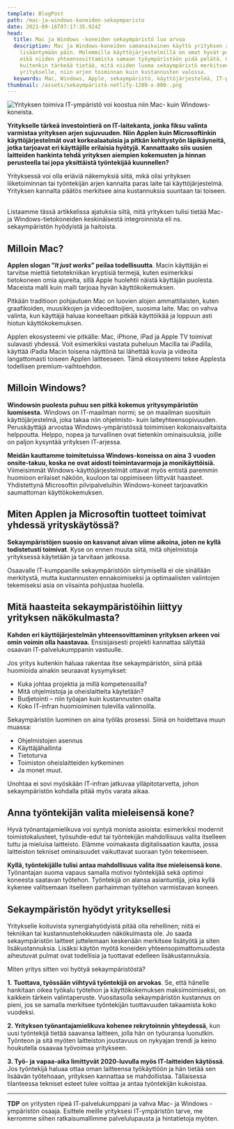 ```yaml
---
template: BlogPost
path: /mac-ja-windows-koneiden-sekaymparisto
date: 2021-09-16T07:17:35.924Z
head:
  title: Mac ja Windows -koneiden sekaympäristö luo arvoa
  description: Mac ja Windows-koneiden samanaikainen käyttö yrityksen arjessa on
    lisääntymään päin. Molemmilla käyttöjärjestelmillä on omat hyvät puolensa
    eikä niiden yhteensovittamista samaan työympäristöön pidä pelätä. On
    kuitenkin tärkeää tietää, mitä niiden luoma sekaympäristö merkitsee
    yritykselle, niin arjen toiminnan kuin kustannusten valossa.
  keywords: Mac, Windows, Apple, sekaympäristö, käyttöjärjestelmä, IT-palvelukumppani
thumbnail: /assets/sekaympäristö-netlify-1280-x-800-.png
---
```

![Yrityksen toimiva IT-ympäristö voi koostua niin Mac- kuin Windows-koneista.](/assets/sekaympäristö-netlify-1280-x-800-.png)

**Yritykselle tärkeä investointierä on IT-laitekanta, jonka fiksu valinta varmistaa yrityksen arjen sujuvuuden. Niin Applen kuin Microsoftinkin käyttöjärjestelmät ovat korkealaatuisia ja pitkän kehitystyön läpikäyneitä, jotka tarjoavat eri käyttäjille erilaisia hyötyjä. Kannattaako siis uusien laitteiden hankinta tehdä yrityksen aiempien kokemusten ja hinnan perusteella tai jopa yksittäistä työntekijää kuunnellen?**

Yrityksessä voi olla eriäviä näkemyksiä siitä, mikä olisi yrityksen liiketoiminnan tai työntekijän arjen kannalta paras laite tai käyttöjärjestelmä. Yrityksen kannalta päätös merkitsee aina kustannuksia suuntaan tai toiseen.  

Listaamme tässä artikkelissa ajatuksia siitä, mitä yrityksen tulisi tietää Mac- ja Windows-tietokoneiden keskinäisestä integroinnista eli ns. sekaympäristön hyödyistä ja haitoista.

## Milloin Mac?

**Applen slogan ”*It just works*” peilaa todellisuutta**. Macin käyttäjän ei tarvitse miettiä tietotekniikan kryptisiä termejä, kuten esimerkiksi tietokoneen omia ajureita, sillä Apple huolehtii näistä käyttäjän puolesta. Maceista malli kuin malli tarjoaa hyvän käyttökokemuksen.

Pitkään traditioon pohjautuen Mac on luovien alojen ammattilaisten, kuten graafikoiden, muusikkojen ja videoeditoijien, suosima laite. Mac on vahva valinta, kun käyttäjä haluaa koneeltaan pitkää käyttöikää ja loppuun asti hiotun käyttökokemuksen.

Applen ekosysteemi vie pitkälle: Mac, iPhone, iPad ja Apple TV toimivat sulavasti yhdessä. Voit esimerkiksi vastata puheluun Macilla tai iPadilla, käyttää iPadia Macin toisena näyttönä tai lähettää kuvia ja videoita langattomasti toiseen Applen laitteeseen. Tämä ekosysteemi tekee Applesta todellisen premium-vaihtoehdon.

## Milloin Windows?

**Windowsin puolesta puhuu sen pitkä kokemus yritysympäristön luomisesta.** Windows on IT-maailman normi; se on maailman suosituin käyttöjärjestelmä, joka takaa niin ohjelmisto- kuin laiteyhteensopivuuden. Peruskäyttäjä arvostaa Windows-ympäristössä toimimisen kokonaisvaltaista helppoutta. Helppo, nopea ja turvallinen ovat tietenkin ominaisuuksia, joille on paljon kysyntää yrityksen IT-arjessa.

**Meidän kauttamme toimitetuissa Windows-koneissa on aina 3 vuoden onsite-takuu, koska ne ovat aidosti toimintavarmoja ja monikäyttöisiä.** Viimeisimmät Windows-käyttöjärjestelmät ottavat myös entistä paremmin huomioon erilaiset näköön, kuuloon tai oppimiseen liittyvät haasteet. Yhdistettynä Microsoftin pilvipalveluihin Windows-koneet tarjoavatkin saumattoman käyttökokemuksen.

## Miten Applen ja Microsoftin tuotteet toimivat yhdessä yrityskäytössä?

**Sekaympäristöjen suosio on kasvanut aivan viime aikoina, joten ne kyllä todistetusti toimivat**. Kyse on ennen muuta siitä, mitä ohjelmistoja yrityksessä käytetään ja tarvitaan jatkossa.

Osaavalle IT-kumppanille sekaympäristöön siirtymisellä ei ole sinällään merkitystä, mutta kustannusten ennakoimiseksi ja optimaalisten valintojen tekemiseksi asia on viisainta pohjustaa huolella.

## Mitä haasteita sekaympäristöihin liittyy yrityksen näkökulmasta?

**Kahden eri käyttöjärjestelmän yhteensovittaminen yrityksen arkeen voi omin voimin olla haastavaa.** Ensisijaisesti projekti kannattaa sälyttää osaavan IT-palvelukumppanin vastuulle.

Jos yritys kuitenkin haluaa rakentaa itse sekaympäristön, siinä pitää huomioida ainakin seuraavat kysymykset:

* Kuka johtaa projektia ja millä kompetenssilla?
* Mitä ohjelmistoja ja oheislaitteita käytetään?
* Budjetointi – niin työajan kuin kustannusten osalta
* Koko IT-infran huomioiminen tulevilla valinnoilla.

Sekaympäristön luominen on aina työläs prosessi. Siinä on hoidettava muun muassa:

* Ohjelmistojen asennus
* Käyttäjähallinta
* Tietoturva
* Toimiston oheislaitteiden kytkeminen
* Ja monet muut.

Unohtaa ei sovi myöskään IT-infran jatkuvaa ylläpitotarvetta, johon sekaympäristön kohdalla pitää myös varata aikaa.

## Anna työntekijän valita mieleisensä kone?

Hyvä työnantajamielikuva voi syntyä monista asioista: esimerkiksi modernit toimistokalusteet, työsuhde-edut tai työntekijän mahdollisuus valita itselleen tuttu ja mieluisa laitteisto. Elämme voimakasta digitalisaation kautta, jossa laitteiston tekniset ominaisuudet vaikuttavat suoraan työn tekemiseen.

**Kyllä, työntekijälle tulisi antaa mahdollisuus valita itse mieleisensä kone.** Työnantajan suoma vapaus samalla motivoi työntekijää sekä optimoi koneesta saatavan työtehon. Työntekijä on alansa asiantuntija, joka kyllä kykenee valitsemaan itselleen parhaimman työtehon varmistavan koneen.

## Sekaympäristön hyödyt yrityksellesi

Yritykselle koituvista synergiahyödyistä pitää olla rehellinen; niitä ei tekniikan tai kustannustehokkuuden näkökulmasta ole. Jo saada sekaympäristön laitteet juttelemaan keskenään merkitsee lisätyötä ja siten lisäkustannuksia. Lisäksi käytön myötä koneiden yhteensopimattomuudesta aiheutuvat pulmat ovat todellisia ja tuottavat edelleen lisäkustannuksia.

Miten yritys sitten voi hyötyä sekaympäristöstä?

**1.** **Tuottava, työssään viihtyvä työntekijä on arvokas**. Se, että hänelle hankitaan oikea työkalu työtehon ja käyttökokemuksen maksimoimiseksi, on kaikkein tärkein valintaperuste. Vuositasolla sekaympäristön kustannus on pieni, jos se samalla merkitsee työntekijän tuottavuuden takaamista koko vuodeksi.

**2. Yrityksen työnantajamielikuva kohenee rekrytoinnin yhteydessä**, kun uusi työntekijä tietää saavansa laitteen, jolla hän on työuransa luonutkin. Työnteon ja sitä myöten laitteiston joustavuus on nykyajan trendi ja keino houkutella osaavaa työvoimaa yritykseen. 

**3. Työ- ja vapaa-aika limittyvät 2020-luvulla myös IT-laitteiden käytössä**. Jos työntekijä haluaa ottaa oman laitteensa työkäyttöön ja hän tietää sen lisäävän työtehoaan, yrityksen kannattaa se mahdollistaa. Tällaisessa tilanteessa tekniset esteet tulee voittaa ja antaa työntekijän kukoistaa.

-------------------------------------------------------------------------------------------

**TDP** on yritysten ripeä IT-palvelukumppani ja vahva Mac- ja Windows -ympäristön osaaja. Esittele meille yrityksesi IT-ympäristön tarve, me kerromme siihen ratkaisumallimme palvelulupausta ja hintatietoja myöten.